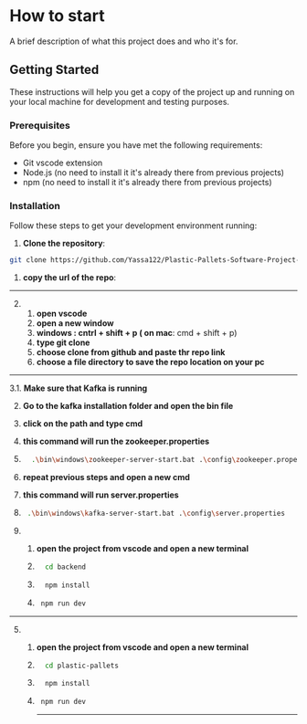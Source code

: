 # How to start

A brief description of what this project does and who it's for.

## Getting Started

These instructions will help you get a copy of the project up and running on your local machine for development and testing purposes.

### Prerequisites

Before you begin, ensure you have met the following requirements:
- Git vscode extension
- Node.js (no need to install it it's already there from previous projects)
- npm (no need to install it it's already there from previous projects)

### Installation

Follow these steps to get your development environment running:

1. **Clone the repository**:

```bash
git clone https://github.com/Yassa122/Plastic-Pallets-Software-Project-2.git
```
1. **copy the url of the repo**:
****
2. 1. **open vscode**
   2. **open a new window**
   3. **windows **: cntrl + shift + p
      (** on mac**: cmd + shift + p)
   4. **type git clone**
   5. **choose clone from github and paste thr repo link**
   6. **choose a file directory to save the repo location on your pc**
****
3.1. **Make sure that Kafka is running**
   
   2. **Go to the kafka installation folder and open the bin file**
   
   3. **click on the path and type cmd**
   
   4. **this command will run the zookeeper.properties**

   5. ```bash
        .\bin\windows\zookeeper-server-start.bat .\config\zookeeper.properties
       ```
   6. **repeat previous steps and open a new cmd**

   7. **this command will run server.properties** 

   8. ```bash
       .\bin\windows\kafka-server-start.bat .\config\server.properties
       ```
4. 1. **open the project from vscode and open a new terminal**
   
   3. ```bash
        cd backend
      ```
   4. ```bash
        npm install
      ```
   5. ```bash
       npm run dev
       ```
****
5. 1. **open the project from vscode and open a new terminal**
   
   2. ```bash
        cd plastic-pallets
      ```
   3. ```bash
        npm install
      ```
   4. ```bash
       npm run dev
       ```

      ****
   
